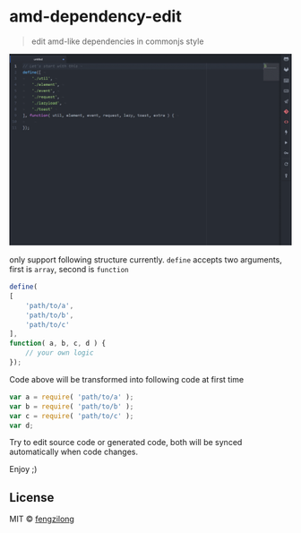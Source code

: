 # amd-dependency-edit

> edit amd-like dependencies in commonjs style

<img src="https://github.com/fengzilong/atom-amd-dependency-edit/blob/master/screenshot.gif?raw=true" alt="screenshot" width="800">

only support following structure currently.
`define` accepts two arguments, first is `array`, second is `function`

```js
define(
[
	'path/to/a',
	'path/to/b',
	'path/to/c'
],
function( a, b, c, d ) {
	// your own logic
});
```

Code above will be transformed into following code at first time

```js
var a = require( 'path/to/a' );
var b = require( 'path/to/b' );
var c = require( 'path/to/c' );
var d;
```

Try to edit source code or generated code, both will be synced automatically when code changes.

Enjoy ;)

## License

MIT &copy; [fengzilong](https://github.com/fengzilong)
